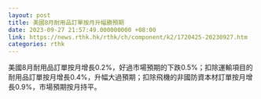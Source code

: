 ```yaml
---
layout: post
title: 美國8月耐用品訂單按月升幅勝預期
date: 2023-09-27 21:57:49.000000000 +08:00
link: https://news.rthk.hk/rthk/ch/component/k2/1720425-20230927.htm
categories: rthk
---
```


美國8月耐用品訂單按月增長0.2%，好過市場預期的下跌0.5%；扣除運輸項目的耐用品訂單按月增長0.4%，升幅大過預期；扣除飛機的非國防資本材訂單按月增長0.9%，市場預期按月持平。
